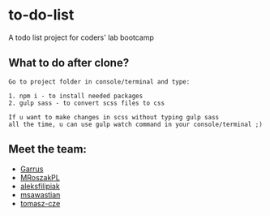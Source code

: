 # to-do-list
A todo list project for coders' lab bootcamp

## What to do after clone?

    Go to project folder in console/terminal and type:
    
    1. npm i - to install needed packages
    2. gulp sass - to convert scss files to css
    
    If u want to make changes in scss without typing gulp sass 
    all the time, u can use gulp watch command in your console/terminal ;)
    
    
## Meet the team:
* [Garrus](https://github.com/GarrusNapp)
* [MRoszakPL](https://github.com/MRoszakPL)
* [aleksfilipiak](https://github.com/aleksfilipiak)
* [msawastian](https://github.com/msawastian)
* [tomasz-cze](https://github.com/tomasz-cze)
